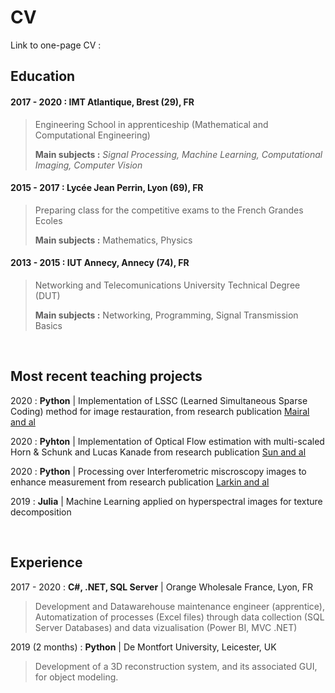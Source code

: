 # CV

Link to one-page CV : 

## Education

#### 2017 - 2020 : **IMT Atlantique**, Brest (29), FR 

> Engineering School in apprenticeship (Mathematical and Computational Engineering) 
>
> **Main subjects :** *Signal Processing, Machine Learning, Computational Imaging, Computer Vision*


#### 2015 - 2017 : **Lycée Jean Perrin**, Lyon (69), FR 

> Preparing class for the competitive exams to the French Grandes Ecoles 
>
> **Main subjects :** Mathematics, Physics

#### 2013 - 2015 : **IUT Annecy**, Annecy (74), FR 

> Networking and Telecomunications University Technical Degree (DUT) 
>
> **Main subjects :** Networking, Programming, Signal Transmission Basics

<br/>

## Most recent teaching projects

2020 : **Python** | Implementation of LSSC (Learned Simultaneous Sparse Coding) method for image restauration, from research publication [Mairal and al](https://www.di.ens.fr/~fbach/iccv09_mairal.pdf)

2020 : **Pyhton** | Implementation of Optical Flow estimation with multi-scaled Horn & Schunk and Lucas Kanade from research publication [Sun and al](https://cs.brown.edu/people/dqsun/pubs/cvpr_2010_flow.pdf)

2020 : **Python** | Processing over Interferometric miscroscopy images to enhance measurement from research publication [Larkin and al](https://www.osapublishing.org/josaa/abstract.cfm?uri=josaa-13-4-832)

2019 : **Julia** | Machine Learning applied on hyperspectral images for texture decomposition

<br/>

## Experience

2017 - 2020 : **C#, .NET, SQL Server** | Orange Wholesale France, Lyon, FR

> Development and Datawarehouse maintenance engineer (apprentice), Automatization of processes (Excel files) through data collection (SQL Server Databases) and data vizualisation (Power BI, MVC .NET)

2019 (2 months) : **Python** | De Montfort University, Leicester, UK

> Development of a 3D reconstruction system, and its associated GUI, for object modeling.